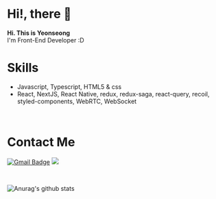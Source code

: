 ### <h1> Hi!, there 👋</h1>

 <strong>Hi. This is Yeonseong</strong> <br/>
 I'm Front-End Developer :D
 
 
 ### <h1> Skills </h1>
  - Javascript, Typescript, HTML5 & css
  - React, NextJS, React Native, redux, redux-saga, react-query, recoil, styled-components, WebRTC, WebSocket


<br/>

<h1>Contact Me </h1>

[![Gmail Badge](https://img.shields.io/badge/Gmail-d14836?style=flat-square&logo=Gmail&logoColor=white&link=mailto:snugyun01@gmail.com)](mailto:dustjd1535@gmail.com)
<a href="https://leeyeonseong.github.io/">
<img src="https://img.shields.io/badge/Tech Blog-black?style=flat&logo=Git&logoColor=181717"/>
<a>
 
 <br/>
 
 ![Anurag's github stats](https://github-readme-stats.vercel.app/api?username=LEEYEONSEONG&show_icons=true&theme=tokyonight)
